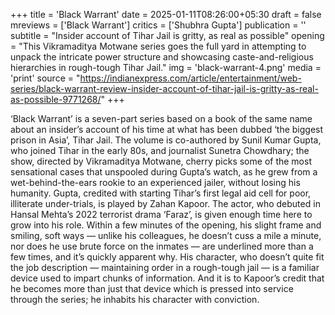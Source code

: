 +++
title = 'Black Warrant'
date = 2025-01-11T08:26:00+05:30
draft = false
mreviews = ['Black Warrant']
critics = ['Shubhra Gupta']
publication = ''
subtitle = "Insider account of Tihar Jail is gritty, as real as possible"
opening = "This Vikramaditya Motwane series goes the full yard in attempting to unpack the intricate power structure and showcasing caste-and-religious hierarchies in rough-tough Tihar Jail."
img = 'black-warrant-4.png'
media = 'print'
source = "https://indianexpress.com/article/entertainment/web-series/black-warrant-review-insider-account-of-tihar-jail-is-gritty-as-real-as-possible-9771268/"
+++

‘Black Warrant’ is a seven-part series based on a book of the same name about an insider’s account of his time at what has been dubbed ‘the biggest prison in Asia’, Tihar Jail. The volume is co-authored by Sunil Kumar Gupta, who joined Tihar in the early 80s, and journalist Sunetra Chowdhary; the show, directed by Vikramaditya Motwane, cherry picks some of the most sensational cases that unspooled during Gupta’s watch, as he grew from a wet-behind-the-ears rookie to an experienced jailer, without losing his humanity. Gupta, credited with starting Tihar’s first legal aid cell for poor, illiterate under-trials, is played by Zahan Kapoor. The actor, who debuted in Hansal Mehta’s 2022 terrorist drama ‘Faraz’, is given enough time here to grow into his role. Within a few minutes of the opening, his slight frame and smiling, soft ways — unlike his colleagues, he doesn’t cuss a mile a minute, nor does he use brute force on the inmates — are underlined more than a few times, and it’s quickly apparent why. His character, who doesn’t quite fit the job description — maintaining order in a rough-tough jail — is a familiar device used to impart chunks of information. And it is to Kapoor’s credit that he becomes more than just that device which is pressed into service through the series; he inhabits his character with conviction.
